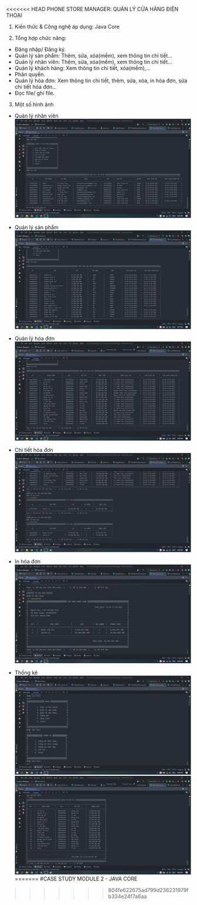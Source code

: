 <<<<<<< HEAD
PHONE STORE MANAGER: QUẢN LÝ CỬA HÀNG ĐIỆN THOẠI

1. Kiến thức & Công nghệ áp dụng: Java Core

2. Tổng hợp chức năng:
- Đăng nhập/ Đăng ký.
- Quản lý sản phẩm: Thêm, sửa, xóa(mềm), xem thông tin chi tiết...
- Quản lý nhân viên: Thêm, sửa, xóa(mềm),  xem thông tin chi tiết...
- Quản lý khách hàng: Xem thông tin chi tiết, xóa(mềm),...
- Phân quyền.
- Quản lý hóa đơn: Xem thông tin chi tiết, thêm, sửa, xóa, in hóa đơn, sửa chi tiết hóa đơn...
- Đọc file/ ghi file.
3. Một số hình ảnh

- Quản lý nhân viên
![Screenshot](img/user.png)

- Quản lý sản phẩm
![Screenshot](img/product.png)

- Quản lý hóa đơn
![Screenshot](img/order.png)

- Chi tiết hóa đơn
![Screenshot](img/orderitems.png)

- In hóa đơn
![Screenshot](img/printorder.png)

- Thống kê
![Screenshot](img/thongke.png)
![Screenshot](img/thongkenam.png)
=======
#CASE STUDY MODULE 2 - JAVA CORE
>>>>>>> 804fe622675ad799d236231979fb334e24f7a6aa
